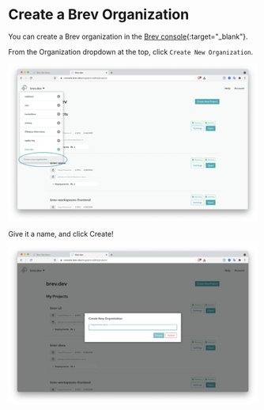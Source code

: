 # Create a Brev Organization

You can create a Brev organization in the [Brev console](https://console.brev.dev){:target="_blank"}.

From the Organization dropdown at the top, click `Create New Organization`.

![Screenshot](media/createorg1_annotated.png)

Give it a name, and click Create! 

![Screenshot](media/createorg2.png)